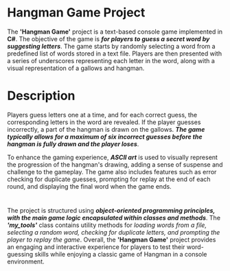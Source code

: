 # Hangman Game Project
The **'Hangman Game'** project is a text-based console game implemented in **C#**. The objective of the game is ***for players to guess a secret word by suggesting letters***. 
The game starts by randomly selecting a word from a predefined list of words stored in a text file. 
Players are then presented with a series of underscores representing each letter in the word, along with a visual representation of a gallows and hangman.

# Description
Players guess letters one at a time, and for each correct guess, the corresponding letters in the word are revealed. 
If the player guesses incorrectly, a part of the hangman is drawn on the gallows. 
***The game typically allows for a maximum of six incorrect guesses before the hangman is fully drawn and the player loses***.

To enhance the gaming experience, ***ASCII art*** is used to visually represent the progression of the hangman's drawing, adding a sense of suspense and challenge to the gameplay. 
The game also includes features such as error checking for duplicate guesses, prompting for replay at the end of each round, and displaying the final word when the game ends.

#
The project is structured using ***object-oriented programming principles, with the main game logic encapsulated within classes and methods***. 
The ***'my_tools'*** class contains utility methods for *loading words from a file, selecting a random word, checking for duplicate letters, and prompting the player to replay the game*.
Overall, the **'Hangman Game'** project provides an engaging and interactive experience for players to test their word-guessing skills while enjoying a classic game of Hangman in a console environment.

